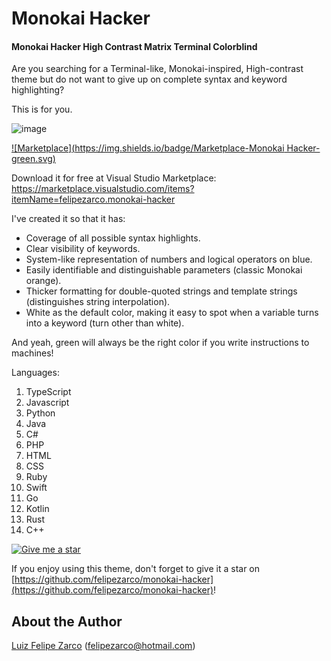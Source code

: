 # Monokai Hacker

#### Monokai Hacker High Contrast Matrix Terminal Colorblind

Are you searching for a Terminal-like, Monokai-inspired, High-contrast theme but do not want to give up on complete syntax and keyword highlighting?

This is for you.

![image](https://github.com/felipezarco/monokai-hacker/assets/11004919/97e20b58-ecfe-44ec-aabc-db5c7dfa67e4)

[![Marketplace](https://img.shields.io/badge/Marketplace-Monokai Hacker-green.svg)](https://marketplace.visualstudio.com/items?itemName=felipezarco.monokai-hacker)

Download it for free at Visual Studio Marketplace: https://marketplace.visualstudio.com/items?itemName=felipezarco.monokai-hacker

I've created it so that it has:
- Coverage of all possible syntax highlights.
- Clear visibility of keywords.
- System-like representation of numbers and logical operators on blue.
- Easily identifiable and distinguishable parameters (classic Monokai orange).
- Thicker formatting for double-quoted strings and template strings (distinguishes string interpolation).
- White as the default color, making it easy to spot when a variable turns into a keyword (turn other than white).

And yeah, green will always be the right color if you write instructions to machines!

Languages:
1. TypeScript
2. Javascript
3. Python
4. Java
5. C#
6. PHP
7. HTML
8. CSS
9. Ruby
10. Swift
11. Go
12. Kotlin
13. Rust
14. C++

[![Give me a star](https://img.shields.io/badge/Give%20me%20a%20star-⭐-yellow.svg)](https://github.com/felipezarco/monokai-hacker)

If you enjoy using this theme, don't forget to give it a star on [https://github.com/felipezarco/monokai-hacker](https://github.com/felipezarco/monokai-hacker)!

## About the Author

[Luiz Felipe Zarco](https://github.com/felipezarco) (felipezarco@hotmail.com)
